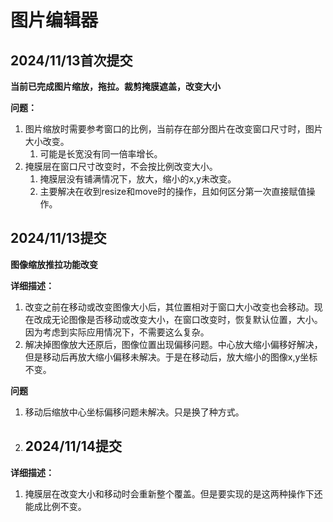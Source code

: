 # 图片编辑器

## 2024/11/13首次提交

**当前已完成图片缩放，拖拉。裁剪掩膜遮盖，改变大小**

**问题：**

1. 图片缩放时需要参考窗口的比例，当前存在部分图片在改变窗口尺寸时，图片大小改变。
   1. 可能是长宽没有同一倍率增长。
2. 掩膜层在窗口尺寸改变时，不会按比例改变大小。
   1. 掩膜层没有铺满情况下，放大，缩小的x,y未改变。
   2. 主要解决在收到resize和move时的操作，且如何区分第一次直接赋值操作。

## 2024/11/13提交

**图像缩放推拉功能改变**

**详细描述：**

1. 改变之前在移动或改变图像大小后，其位置相对于窗口大小改变也会移动。现在改成无论图像是否移动或改变大小，在窗口改变时，恢复默认位置，大小。因为考虑到实际应用情况下，不需要这么复杂。
2. 解决掉图像放大还原后，图像位置出现偏移问题。中心放大缩小偏移好解决，但是移动后再放大缩小偏移未解决。于是在移动后，放大缩小的图像x,y坐标不变。

**问题**

1. 移动后缩放中心坐标偏移问题未解决。只是换了种方式。

1. ## 2024/11/14提交

**详细描述：**

1. 掩膜层在改变大小和移动时会重新整个覆盖。但是要实现的是这两种操作下还能成比例不变。